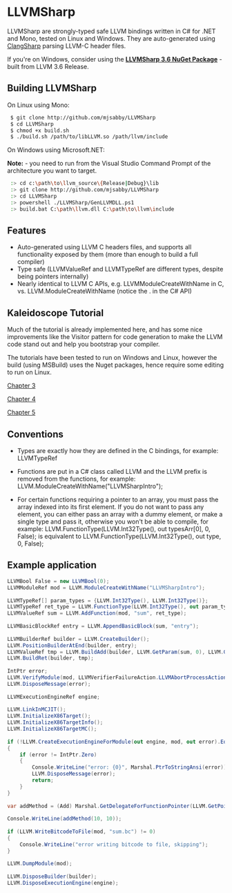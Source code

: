 # LLVMSharp

LLVMSharp are strongly-typed safe LLVM bindings written in C# for .NET and Mono, tested on Linux and Windows. They are auto-generated using [ClangSharp](http://www.clangsharp.org) parsing LLVM-C header files.

If you're on Windows, consider using the [**LLVMSharp 3.6 NuGet Package**](http://www.nuget.org/packages/LLVMSharp/3.6.0) - built from LLVM 3.6 Release.

## Building LLVMSharp

On Linux using Mono:

```bash
 $ git clone http://github.com/mjsabby/LLVMSharp
 $ cd LLVMSharp
 $ chmod +x build.sh
 $ ./build.sh /path/to/libLLVM.so /path/llvm/include
```

On Windows using Microsoft.NET:

**Note:** - you need to run from the Visual Studio Command Prompt of the architecture you want to target.

```bash
 :> cd c:\path\to\llvm_source\{Release|Debug}\lib
 :> git clone http://github.com/mjsabby/LLVMSharp
 :> cd LLVMSharp
 :> powershell ./LLVMSharp/GenLLVMDLL.ps1
 :> build.bat C:\path\llvm.dll C:\path\to\llvm\include
```

## Features

 * Auto-generated using LLVM C headers files, and supports all functionality exposed by them (more than enough to build a full compiler)
 * Type safe (LLVMValueRef and LLVMTypeRef are different types, despite being pointers internally)
 * Nearly identical to LLVM C APIs, e.g. LLVMModuleCreateWithName in C, vs. LLVM.ModuleCreateWithName (notice the . in the C# API)

## Kaleidoscope Tutorial

Much of the tutorial is already implemented here, and has some nice improvements like the Visitor pattern for code generation to make the LLVM code stand out and help you bootstrap your compiler.

The tutorials have been tested to run on Windows and Linux, however the build (using MSBuild) uses the Nuget packages, hence require some editing to run on Linux.

[Chapter 3](https://github.com/mjsabby/LLVMSharp/tree/master/KaleidoscopeTutorial/Chapter3)

[Chapter 4](https://github.com/mjsabby/LLVMSharp/tree/master/KaleidoscopeTutorial/Chapter4)

[Chapter 5](https://github.com/mjsabby/LLVMSharp/tree/master/KaleidoscopeTutorial/Chapter5)

## Conventions

* Types are exactly how they are defined in the C bindings, for example: LLVMTypeRef

* Functions are put in a C# class called LLVM and the LLVM prefix is removed from the functions, for example: LLVM.ModuleCreateWithName("LLVMSharpIntro");

* For certain functions requiring a pointer to an array, you must pass the array indexed into its first element. If you do not want to pass any element, you can either pass an array with a dummy element, or make a single type and pass it, otherwise you won't be able to compile, for example: LLVM.FunctionType(LLVM.Int32Type(), out typesArr[0], 0, False); is equivalent to LLVM.FunctionType(LLVM.Int32Type(), out type, 0, False);

## Example application

```csharp
LLVMBool False = new LLVMBool(0);
LLVMModuleRef mod = LLVM.ModuleCreateWithName("LLVMSharpIntro");
 
LLVMTypeRef[] param_types = {LLVM.Int32Type(), LLVM.Int32Type()};
LLVMTypeRef ret_type = LLVM.FunctionType(LLVM.Int32Type(), out param_types[0], 2, False);
LLVMValueRef sum = LLVM.AddFunction(mod, "sum", ret_type);
 
LLVMBasicBlockRef entry = LLVM.AppendBasicBlock(sum, "entry");
 
LLVMBuilderRef builder = LLVM.CreateBuilder();
LLVM.PositionBuilderAtEnd(builder, entry);
LLVMValueRef tmp = LLVM.BuildAdd(builder, LLVM.GetParam(sum, 0), LLVM.GetParam(sum, 1), "tmp");
LLVM.BuildRet(builder, tmp);
 
IntPtr error;
LLVM.VerifyModule(mod, LLVMVerifierFailureAction.LLVMAbortProcessAction, out error);
LLVM.DisposeMessage(error);
 
LLVMExecutionEngineRef engine;
 
LLVM.LinkInMCJIT();
LLVM.InitializeX86Target();
LLVM.InitializeX86TargetInfo();
LLVM.InitializeX86TargetMC();
 
if (!LLVM.CreateExecutionEngineForModule(out engine, mod, out error).Equals(False))
{
    if (error != IntPtr.Zero)
    {
        Console.WriteLine("error: {0}", Marshal.PtrToStringAnsi(error));
        LLVM.DisposeMessage(error);
        return;
    }
}
 
var addMethod = (Add) Marshal.GetDelegateForFunctionPointer(LLVM.GetPointerToGlobal(engine, sum), typeof (Add));
 
Console.WriteLine(addMethod(10, 10));
 
if (LLVM.WriteBitcodeToFile(mod, "sum.bc") != 0)
{
    Console.WriteLine("error writing bitcode to file, skipping");
}
 
LLVM.DumpModule(mod);
 
LLVM.DisposeBuilder(builder);
LLVM.DisposeExecutionEngine(engine);
````